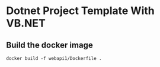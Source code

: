 # Dotnet Project Template With VB.NET

## Build the docker image
	docker build -f webapi1/Dockerfile .
